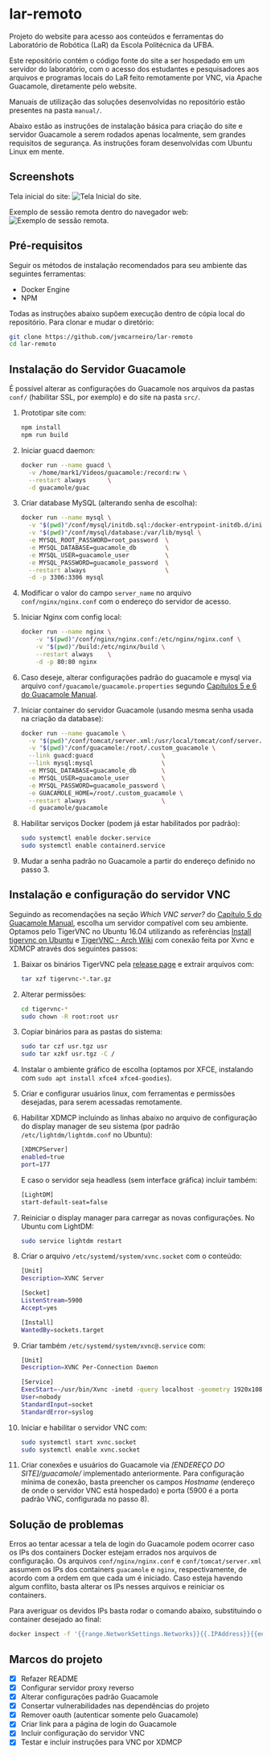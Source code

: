 # lar-remoto

Projeto do website para acesso aos conteúdos e ferramentas do Laboratório de
Robótica (LaR) da Escola Politécnica da UFBA.

Este repositório contém o código fonte do site a ser hospedado em um servidor
do laboratório, com o acesso dos estudantes e pesquisadores aos arquivos e
programas locais do LaR feito remotamente por VNC, via Apache Guacamole,
diretamente pelo website.

Manuais de utilização das soluções desenvolvidas no repositório estão presentes
na pasta `manual/`.

Abaixo estão as instruções de instalação básica para criação do site e servidor
Guacamole a serem rodados apenas localmente, sem grandes requisitos de
segurança. As instruções foram desenvolvidas com Ubuntu Linux em mente.

## Screenshots 
Tela inicial do site:
![Tela Inicial do site.](screenshots/lar-inicio.jpg?raw=true "Tela Inicial do site.")

Exemplo de sessão remota dentro do navegador web:
![Exemplo de sessão remota.](screenshots/guacamole-session.jpg?raw=true "Exemplo de sessão remota.")

## Pré-requisitos

Seguir os métodos de instalação recomendados para seu ambiente das seguintes
ferramentas:

- Docker Engine
- NPM

Todas as instruções abaixo supõem execução dentro de cópia local do repositório.
Para clonar e mudar o diretório:

```bash
git clone https://github.com/jvmcarneiro/lar-remoto
cd lar-remoto
```

## Instalação do Servidor Guacamole

É possível alterar as configurações do Guacamole nos arquivos da pastas `conf/`
(habilitar SSL, por exemplo) e do site na pasta `src/`.

1. Prototipar site com:

    ```bash
    npm install
    npm run build
    ```

2. Iniciar guacd daemon:

    ```bash
    docker run --name guacd \
      -v /home/mark1/Videos/guacamole:/record:rw \
      --restart always      \
      -d guacamole/guac 
    ```

3. Criar database MySQL (alterando senha de escolha):

    ```bash
    docker run --name mysql \
      -v "$(pwd)"/conf/mysql/initdb.sql:/docker-entrypoint-initdb.d/initdb.sql \
      -v "$(pwd)"/conf/mysql/database:/var/lib/mysql \
      -e MYSQL_ROOT_PASSWORD=root_password  \
      -e MYSQL_DATABASE=guacamole_db        \
      -e MYSQL_USER=guacamole_user          \
      -e MYSQL_PASSWORD=guacamole_password  \
      --restart always                      \
      -d -p 3306:3306 mysql
    ```

4. Modificar o valor do campo `server_name` no arquivo
   `conf/nginx/nginx.conf` com o endereço do servidor de acesso.

5. Iniciar Nginx com config local:

    ```bash
    docker run --name nginx \
        -v "$(pwd)"/conf/nginx/nginx.conf:/etc/nginx/nginx.conf \
        -v "$(pwd)"/build:/etc/nginx/build \
        --restart always    \
        -d -p 80:80 nginx
    ```

6. Caso deseje, alterar configurações padrão do guacamole e mysql via arquivo
   `conf/guacamole/guacamole.properties` segundo [Capítulos 5 e 6 do Guacamole
   Manual](http://guacamole.incubator.apache.org/doc/gug/index.html).

7. Iniciar container do servidor Guacamole (usando mesma senha usada na criação
   da database):

    ```bash
    docker run --name guacamole \
      -v "$(pwd)"/conf/tomcat/server.xml:/usr/local/tomcat/conf/server.xml \
      -v "$(pwd)"/conf/guacamole:/root/.custom_guacamole \
      --link guacd:guacd                   \
      --link mysql:mysql                   \
      -e MYSQL_DATABASE=guacamole_db       \
      -e MYSQL_USER=guacamole_user         \
      -e MYSQL_PASSWORD=guacamole_password \
      -e GUACAMOLE_HOME=/root/.custom_guacamole \
      --restart always                     \
      -d guacamole/guacamole
    ```

8. Habilitar serviços Docker (podem já estar habilitados por padrão):

    ```bash
    sudo systemctl enable docker.service
    sudo systemctl enable containerd.service
    ```

9. Mudar a senha padrão no Guacamole a partir do endereço definido no passo 3.


## Instalação e configuração do servidor VNC

Seguindo as recomendações na seção _Which VNC server?_ do [Capítulo 5 do
Guacamole Manual](https://guacamole.apache.org/doc/gug/configuring-guacamole.html),
escolha um servidor compatível com seu ambiente. Optamos pelo TigerVNC no
Ubuntu 16.04 utilizando as referências [Install tigervnc on
Ubuntu](https://gist.github.com/plembo/87a429f3bd1f95d4ec59b2ce8ce0a04d) e
[TigerVNC - Arch Wiki](https://wiki.archlinux.org/index.php/TigerVNC) com
conexão feita por Xvnc e XDMCP através dos seguintes passos:

1. Baixar os binários TigerVNC pela [release
   page](https://github.com/TigerVNC/tigervnc/releases) e extrair arquivos com:

    ```bash
    tar xzf tigervnc-*.tar.gz
    ```

2. Alterar permissões:

    ```bash
    cd tigervnc-*
    sudo chown -R root:root usr
    ```

3. Copiar binários para as pastas do sistema:

    ```bash
    sudo tar czf usr.tgz usr
    sudo tar xzkf usr.tgz -C /
    ```

4. Instalar o ambiente gráfico de escolha (optamos por XFCE, instalando com
   `sudo apt install xfce4 xfce4-goodies`).

5. Criar e configurar usuários linux, com ferramentas e permissões desejadas, para
   serem acessadas remotamente.

6. Habilitar XDMCP incluindo as linhas abaixo no arquivo de configuração do
   display manager de seu sistema (por padrão `/etc/lightdm/lightdm.conf` no
   Ubuntu):

    ```bash
    [XDMCPServer]
    enabled=true
    port=177
    ```

   E caso o servidor seja headless (sem interface gráfica) incluir também:

    ```bash
    [LightDM]
    start-default-seat=false
    ```

7. Reiniciar o display manager para carregar as novas configurações. No Ubuntu
   com LightDM:

    ```bash
    sudo service lightdm restart
    ```

8. Criar o arquivo `/etc/systemd/system/xvnc.socket` com o conteúdo:

    ```bash
    [Unit]
    Description=XVNC Server
    
    [Socket]
    ListenStream=5900
    Accept=yes
    
    [Install]
    WantedBy=sockets.target
    ```

9. Criar também `/etc/systemd/system/xvnc@.service` com:

    ```bash
    [Unit]
    Description=XVNC Per-Connection Daemon
    
    [Service]
    ExecStart=-/usr/bin/Xvnc -inetd -query localhost -geometry 1920x1080 -once -SecurityTypes=None
    User=nobody
    StandardInput=socket
    StandardError=syslog
    ```

10. Iniciar e habilitar o servidor VNC com:

    ```bash
    sudo systemctl start xvnc.socket
    sudo systemctl enable xvnc.socket
    ```

11. Criar conexões e usuários do Guacamole via *[ENDEREÇO DO
    SITE]/guacamole/* implementado anteriormente. Para configuração mínima
    de conexão, basta preencher os campos _Hostname_ (endereço de onde o
    servidor VNC está hospedado) e porta (5900 é a porta padrão VNC,
    configurada no passo 8).

## Solução de problemas

Erros ao tentar acessar a tela de login do Guacamole podem ocorrer caso os IPs
dos containers Docker estejam errados nos arquivos de configuração.  Os
arquivos `conf/nginx/nginx.conf` e `conf/tomcat/server.xml` assumem os IPs dos
containers `guacamole` e `nginx`, respectivamente, de acordo com a ordem em que cada um é iniciado. Caso esteja havendo algum conflito,
basta alterar os IPs nesses arquivos e reiniciar os containers.

Para averiguar os devidos IPs basta rodar o comando abaixo, substituindo o
container desejado ao final:

```bash
docker inspect -f '{{range.NetworkSettings.Networks}}{{.IPAddress}}{{end}}' nginx
```

## Marcos do projeto

- [x] Refazer README
- [x] Configurar servidor proxy reverso
- [x] Alterar configurações padrão Guacamole
- [x] Consertar vulnerabilidades nas dependências do projeto
- [x] Remover oauth (autenticar somente pelo Guacamole)
- [x] Criar link para a página de login do Guacamole
- [x] Incluir configuração do servidor VNC
- [x] Testar e incluir instruções para VNC por XDMCP
